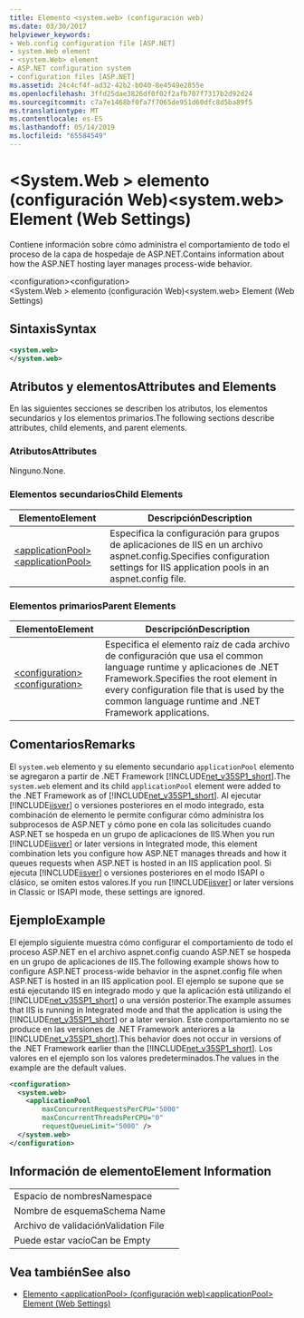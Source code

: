 ```yaml
---
title: Elemento <system.web> (configuración web)
ms.date: 03/30/2017
helpviewer_keywords:
- Web.config configuration file [ASP.NET]
- system.Web element
- <system.Web> element
- ASP.NET configuration system
- configuration files [ASP.NET]
ms.assetid: 24c4cf4f-ad32-42b2-b040-8e4549e2855e
ms.openlocfilehash: 3ffd25dae3826df0f02f2afb707f7317b2d92d24
ms.sourcegitcommit: c7a7e1468bf0fa7f7065de951d60dfc8d5ba89f5
ms.translationtype: MT
ms.contentlocale: es-ES
ms.lasthandoff: 05/14/2019
ms.locfileid: "65584549"
---
```

# <a name="systemweb-element-web-settings"></a><span data-ttu-id="20f53-102">\<System.Web > elemento (configuración Web)</span><span class="sxs-lookup"><span data-stu-id="20f53-102">\<system.web> Element (Web Settings)</span></span>
<span data-ttu-id="20f53-103">Contiene información sobre cómo administra el comportamiento de todo el proceso de la capa de hospedaje de ASP.NET.</span><span class="sxs-lookup"><span data-stu-id="20f53-103">Contains information about how the ASP.NET hosting layer manages process-wide behavior.</span></span>  
  
 <span data-ttu-id="20f53-104">\<configuration></span><span class="sxs-lookup"><span data-stu-id="20f53-104">\<configuration></span></span>  
<span data-ttu-id="20f53-105">\<System.Web > elemento (configuración Web)</span><span class="sxs-lookup"><span data-stu-id="20f53-105">\<system.web> Element (Web Settings)</span></span>  
  
## <a name="syntax"></a><span data-ttu-id="20f53-106">Sintaxis</span><span class="sxs-lookup"><span data-stu-id="20f53-106">Syntax</span></span>  
  
```xml  
<system.web>  
</system.web>  
```  
  
## <a name="attributes-and-elements"></a><span data-ttu-id="20f53-107">Atributos y elementos</span><span class="sxs-lookup"><span data-stu-id="20f53-107">Attributes and Elements</span></span>  
 <span data-ttu-id="20f53-108">En las siguientes secciones se describen los atributos, los elementos secundarios y los elementos primarios.</span><span class="sxs-lookup"><span data-stu-id="20f53-108">The following sections describe attributes, child elements, and parent elements.</span></span>  
  
### <a name="attributes"></a><span data-ttu-id="20f53-109">Atributos</span><span class="sxs-lookup"><span data-stu-id="20f53-109">Attributes</span></span>  
 <span data-ttu-id="20f53-110">Ninguno.</span><span class="sxs-lookup"><span data-stu-id="20f53-110">None.</span></span>  
  
### <a name="child-elements"></a><span data-ttu-id="20f53-111">Elementos secundarios</span><span class="sxs-lookup"><span data-stu-id="20f53-111">Child Elements</span></span>  
  
|<span data-ttu-id="20f53-112">Elemento</span><span class="sxs-lookup"><span data-stu-id="20f53-112">Element</span></span>|<span data-ttu-id="20f53-113">Descripción</span><span class="sxs-lookup"><span data-stu-id="20f53-113">Description</span></span>|  
|-------------|-----------------|  
|[<span data-ttu-id="20f53-114">\<applicationPool></span><span class="sxs-lookup"><span data-stu-id="20f53-114">\<applicationPool></span></span>](../../../../../docs/framework/configure-apps/file-schema/web/applicationpool-element-web-settings.md)|<span data-ttu-id="20f53-115">Especifica la configuración para grupos de aplicaciones de IIS en un archivo aspnet.config.</span><span class="sxs-lookup"><span data-stu-id="20f53-115">Specifies configuration settings for IIS application pools in an aspnet.config file.</span></span>|  
  
### <a name="parent-elements"></a><span data-ttu-id="20f53-116">Elementos primarios</span><span class="sxs-lookup"><span data-stu-id="20f53-116">Parent Elements</span></span>  
  
|<span data-ttu-id="20f53-117">Elemento</span><span class="sxs-lookup"><span data-stu-id="20f53-117">Element</span></span>|<span data-ttu-id="20f53-118">Descripción</span><span class="sxs-lookup"><span data-stu-id="20f53-118">Description</span></span>|  
|-------------|-----------------|  
|[<span data-ttu-id="20f53-119">\<configuration></span><span class="sxs-lookup"><span data-stu-id="20f53-119">\<configuration></span></span>](../../../../../docs/framework/configure-apps/file-schema/configuration-element.md)|<span data-ttu-id="20f53-120">Especifica el elemento raíz de cada archivo de configuración que usa el common language runtime y aplicaciones de .NET Framework.</span><span class="sxs-lookup"><span data-stu-id="20f53-120">Specifies the root element in every configuration file that is used by the common language runtime and .NET Framework applications.</span></span>|  
  
## <a name="remarks"></a><span data-ttu-id="20f53-121">Comentarios</span><span class="sxs-lookup"><span data-stu-id="20f53-121">Remarks</span></span>  
 <span data-ttu-id="20f53-122">El `system.web` elemento y su elemento secundario `applicationPool` elemento se agregaron a partir de .NET Framework [!INCLUDE[net_v35SP1_short](../../../../../includes/net-v35sp1-short-md.md)].</span><span class="sxs-lookup"><span data-stu-id="20f53-122">The `system.web` element and its child `applicationPool` element were added to the .NET Framework as of [!INCLUDE[net_v35SP1_short](../../../../../includes/net-v35sp1-short-md.md)].</span></span> <span data-ttu-id="20f53-123">Al ejecutar [!INCLUDE[iisver](../../../../../includes/iisver-md.md)] o versiones posteriores en el modo integrado, esta combinación de elemento le permite configurar cómo administra los subprocesos de ASP.NET y cómo pone en cola las solicitudes cuando ASP.NET se hospeda en un grupo de aplicaciones de IIS.</span><span class="sxs-lookup"><span data-stu-id="20f53-123">When you run [!INCLUDE[iisver](../../../../../includes/iisver-md.md)] or later versions in Integrated mode, this element combination lets you configure how ASP.NET manages threads and how it queues requests when ASP.NET is hosted in an IIS application pool.</span></span> <span data-ttu-id="20f53-124">Si ejecuta [!INCLUDE[iisver](../../../../../includes/iisver-md.md)] o versiones posteriores en el modo ISAPI o clásico, se omiten estos valores.</span><span class="sxs-lookup"><span data-stu-id="20f53-124">If you run [!INCLUDE[iisver](../../../../../includes/iisver-md.md)] or later versions in Classic or ISAPI mode, these settings are ignored.</span></span>  
  
## <a name="example"></a><span data-ttu-id="20f53-125">Ejemplo</span><span class="sxs-lookup"><span data-stu-id="20f53-125">Example</span></span>  
 <span data-ttu-id="20f53-126">El ejemplo siguiente muestra cómo configurar el comportamiento de todo el proceso ASP.NET en el archivo aspnet.config cuando ASP.NET se hospeda en un grupo de aplicaciones de IIS.</span><span class="sxs-lookup"><span data-stu-id="20f53-126">The following example shows how to configure ASP.NET process-wide behavior in the aspnet.config file when ASP.NET is hosted in an IIS application pool.</span></span> <span data-ttu-id="20f53-127">El ejemplo se supone que se está ejecutando IIS en integrado modo y que la aplicación está utilizando el [!INCLUDE[net_v35SP1_short](../../../../../includes/net-v35sp1-short-md.md)] o una versión posterior.</span><span class="sxs-lookup"><span data-stu-id="20f53-127">The example assumes that IIS is running in Integrated mode and that the application is using the [!INCLUDE[net_v35SP1_short](../../../../../includes/net-v35sp1-short-md.md)] or a later version.</span></span> <span data-ttu-id="20f53-128">Este comportamiento no se produce en las versiones de .NET Framework anteriores a la [!INCLUDE[net_v35SP1_short](../../../../../includes/net-v35sp1-short-md.md)].</span><span class="sxs-lookup"><span data-stu-id="20f53-128">This behavior does not occur in versions of the .NET Framework earlier than the [!INCLUDE[net_v35SP1_short](../../../../../includes/net-v35sp1-short-md.md)].</span></span> <span data-ttu-id="20f53-129">Los valores en el ejemplo son los valores predeterminados.</span><span class="sxs-lookup"><span data-stu-id="20f53-129">The values in the example are the default values.</span></span>  
  
```xml  
<configuration>  
  <system.web>  
    <applicationPool   
        maxConcurrentRequestsPerCPU="5000"   
        maxConcurrentThreadsPerCPU="0"   
        requestQueueLimit="5000" />  
  </system.web>  
</configuration>  
```  
  
## <a name="element-information"></a><span data-ttu-id="20f53-130">Información de elemento</span><span class="sxs-lookup"><span data-stu-id="20f53-130">Element Information</span></span>  
  
|||  
|-|-|  
|<span data-ttu-id="20f53-131">Espacio de nombres</span><span class="sxs-lookup"><span data-stu-id="20f53-131">Namespace</span></span>||  
|<span data-ttu-id="20f53-132">Nombre de esquema</span><span class="sxs-lookup"><span data-stu-id="20f53-132">Schema Name</span></span>||  
|<span data-ttu-id="20f53-133">Archivo de validación</span><span class="sxs-lookup"><span data-stu-id="20f53-133">Validation File</span></span>||  
|<span data-ttu-id="20f53-134">Puede estar vacío</span><span class="sxs-lookup"><span data-stu-id="20f53-134">Can be Empty</span></span>||  
  
## <a name="see-also"></a><span data-ttu-id="20f53-135">Vea también</span><span class="sxs-lookup"><span data-stu-id="20f53-135">See also</span></span>

- [<span data-ttu-id="20f53-136">Elemento \<applicationPool> (configuración web)</span><span class="sxs-lookup"><span data-stu-id="20f53-136">\<applicationPool> Element (Web Settings)</span></span>](../../../../../docs/framework/configure-apps/file-schema/web/applicationpool-element-web-settings.md)
